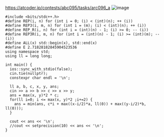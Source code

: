 https://atcoder.jp/contests/abc095/tasks/arc096_a
![image](https://user-images.githubusercontent.com/46245101/124479704-7e395a00-dde1-11eb-8534-9cc7f1a983ed.png)


```
#include <bits/stdc++.h>
#define REP(i, n) for (int i = 0; (i) < (int)(n); ++ (i))
#define REP3(i, m, n) for (int i = (m); (i) < (int)(n); ++ (i))
#define REP_R(i, n) for (int i = (int)(n) - 1; (i) >= 0; -- (i))
#define REP3R(i, m, n) for (int i = (int)(n) - 1; (i) >= (int)(m); -- (i))
#define ALL(x) std::begin(x), std::end(x)
#define E 2.71828182845904523536
using namespace std;
using ll = long long;

int main() {
  ios::sync_with_stdio(false);
  cin.tie(nullptr);
  constexpr char endl = '\n';

  ll a, b, c, x, y, ans;
  cin >> a >> b >> c >> x >> y;
  ans = max(x, y)*2 * c;
  for(ll i=0; i <= max(x, y)*2 ;i+=2) {
    ans = min(ans, c*i + max((x-i/2)*a, ll(0)) + max((y-i/2)*b, ll(0))); 
  }

  cout << ans << '\n';
  //cout << setprecision(10) << ans << '\n';
}
```
